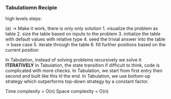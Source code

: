 ### Tabulatiomn Recipie

high levels steps:

(a) -> Make it work, there is only only solution
    1. visualize the problem as table
    2. size the table based on inputs to the problem
    3. initialize the table with default values with relative type
    4. seed the trivial answer into the table -> base case
    5. iterate through the table
    6. fill further positions based on the current position


In Tabulation, instead of solving problems recursively we solve it **ITERATIVELY**
In Tabulation, the state transition if difficult to think, code is complicated with more checks.
In Tabulation, we start from first entry then second and built like this til the end.
In Tabulation, we use bottom-up strategy which outperforms top-down strategy by a constant factor.

<!-- 
fibTab(6) -> 8

solve:

fibTab(0) -> 1
fibTab(1) -> 1
fibTab(2) -> fibTab(2-1) + fibTab(2-2)
...
fibTab(6) -> fibTab(4)+ fibTab(5)

  0   1   2   3   4   5   6
-----------------------------
  0 | 1 | 1 | 2 | 3 | 5 | 8 |
----------------------------- 
-->

Time complexity  = O(n)
Space complexity = O(n)